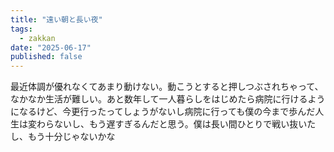 ```yaml
---
title: "遠い朝と長い夜"
tags:
  - zakkan
date: "2025-06-17"
published: false
---
```

最近体調が優れなくてあまり動けない。動こうとすると押しつぶされちゃって、なかなか生活が難しい。あと数年して一人暮らしをはじめたら病院に行けるようになるけど、今更行ったってしょうがないし病院に行っても僕の今まで歩んだ人生は変わらないし、もう遅すぎるんだと思う。僕は長い間ひとりで戦い抜いたし、もう十分じゃないかな